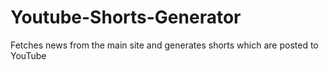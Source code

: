 # Youtube-Shorts-Generator
Fetches news from the main site and generates shorts which are posted to YouTube
